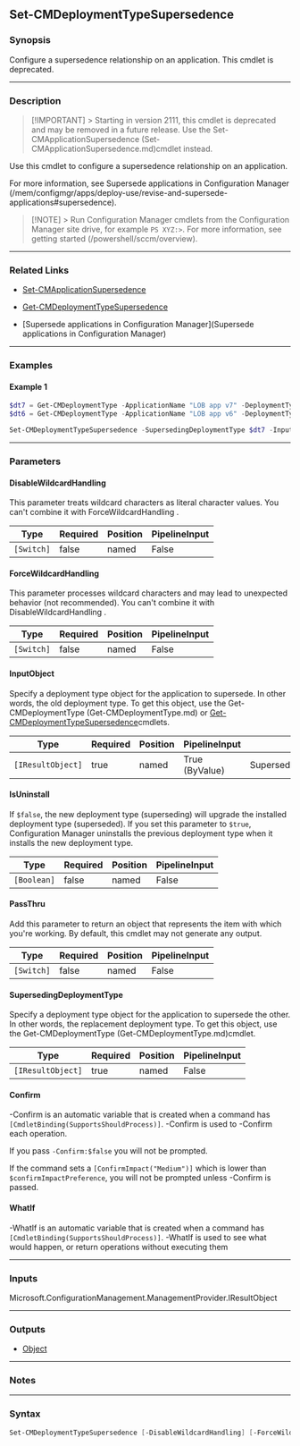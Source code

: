 Set-CMDeploymentTypeSupersedence
--------------------------------




### Synopsis
Configure a supersedence relationship on an application. This cmdlet is deprecated.



---


### Description

> [!IMPORTANT] > Starting in version 2111, this cmdlet is deprecated and may be removed in a future release. Use the Set-CMApplicationSupersedence (Set-CMApplicationSupersedence.md)cmdlet instead.



Use this cmdlet to configure a supersedence relationship on an application.



For more information, see Supersede applications in Configuration Manager (/mem/configmgr/apps/deploy-use/revise-and-supersede-applications#supersedence).



> [!NOTE] > Run Configuration Manager cmdlets from the Configuration Manager site drive, for example `PS XYZ:>`. For more information, see getting started (/powershell/sccm/overview).



---


### Related Links
* [Set-CMApplicationSupersedence](Set-CMApplicationSupersedence)



* [Get-CMDeploymentTypeSupersedence](Get-CMDeploymentTypeSupersedence)



* [Supersede applications in Configuration Manager](Supersede applications in Configuration Manager)





---


### Examples
#### Example 1
```PowerShell
$dt7 = Get-CMDeploymentType -ApplicationName "LOB app v7" -DeploymentTypeName "Install"
$dt6 = Get-CMDeploymentType -ApplicationName "LOB app v6" -DeploymentTypeName "Install"

Set-CMDeploymentTypeSupersedence -SupersedingDeploymentType $dt7 -InputObject $dt6 -IsUninstall $true
```



---


### Parameters
#### **DisableWildcardHandling**

This parameter treats wildcard characters as literal character values. You can't combine it with ForceWildcardHandling .






|Type      |Required|Position|PipelineInput|
|----------|--------|--------|-------------|
|`[Switch]`|false   |named   |False        |



#### **ForceWildcardHandling**

This parameter processes wildcard characters and may lead to unexpected behavior (not recommended). You can't combine it with DisableWildcardHandling .






|Type      |Required|Position|PipelineInput|
|----------|--------|--------|-------------|
|`[Switch]`|false   |named   |False        |



#### **InputObject**

Specify a deployment type object for the application to supersede. In other words, the old deployment type. To get this object, use the Get-CMDeploymentType (Get-CMDeploymentType.md) or [Get-CMDeploymentTypeSupersedence](Get-CMDeploymentTypeSupersedence.md)cmdlets.






|Type             |Required|Position|PipelineInput |Aliases                 |
|-----------------|--------|--------|--------------|------------------------|
|`[IResultObject]`|true    |named   |True (ByValue)|SupersededDeploymentType|



#### **IsUninstall**

If `$false`, the new deployment type (superseding) will upgrade the installed deployment type (superseded). If you set this parameter to `$true`, Configuration Manager uninstalls the previous deployment type when it installs the new deployment type.






|Type       |Required|Position|PipelineInput|
|-----------|--------|--------|-------------|
|`[Boolean]`|false   |named   |False        |



#### **PassThru**

Add this parameter to return an object that represents the item with which you're working. By default, this cmdlet may not generate any output.






|Type      |Required|Position|PipelineInput|
|----------|--------|--------|-------------|
|`[Switch]`|false   |named   |False        |



#### **SupersedingDeploymentType**

Specify a deployment type object for the application to supersede the other. In other words, the replacement deployment type. To get this object, use the Get-CMDeploymentType (Get-CMDeploymentType.md)cmdlet.






|Type             |Required|Position|PipelineInput|
|-----------------|--------|--------|-------------|
|`[IResultObject]`|true    |named   |False        |



#### **Confirm**
-Confirm is an automatic variable that is created when a command has ```[CmdletBinding(SupportsShouldProcess)]```.
-Confirm is used to -Confirm each operation.

If you pass ```-Confirm:$false``` you will not be prompted.


If the command sets a ```[ConfirmImpact("Medium")]``` which is lower than ```$confirmImpactPreference```, you will not be prompted unless -Confirm is passed.

#### **WhatIf**
-WhatIf is an automatic variable that is created when a command has ```[CmdletBinding(SupportsShouldProcess)]```.
-WhatIf is used to see what would happen, or return operations without executing them


---


### Inputs
Microsoft.ConfigurationManagement.ManagementProvider.IResultObject





---


### Outputs
* [Object](https://learn.microsoft.com/en-us/dotnet/api/System.Object)






---


### Notes




---


### Syntax
```PowerShell
Set-CMDeploymentTypeSupersedence [-DisableWildcardHandling] [-ForceWildcardHandling] -InputObject <IResultObject> [-IsUninstall <Boolean>] [-PassThru] -SupersedingDeploymentType <IResultObject> [-Confirm] [-WhatIf] [<CommonParameters>]
```
